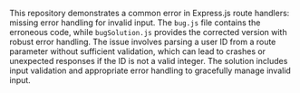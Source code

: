 This repository demonstrates a common error in Express.js route handlers: missing error handling for invalid input. The `bug.js` file contains the erroneous code, while `bugSolution.js` provides the corrected version with robust error handling. The issue involves parsing a user ID from a route parameter without sufficient validation, which can lead to crashes or unexpected responses if the ID is not a valid integer.  The solution includes input validation and appropriate error handling to gracefully manage invalid input.
